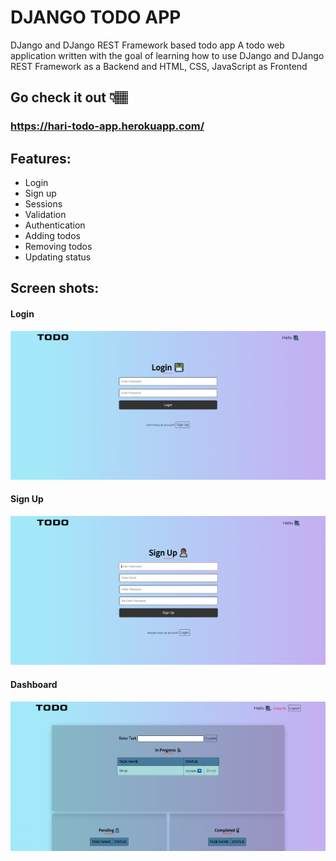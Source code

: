 # DJANGO TODO APP

DJango and DJango REST Framework based todo app
A todo web application written with the goal of learning how to use DJango and DJango REST Framework as a Backend and HTML, CSS, JavaScript as Frontend

## Go check it out 👇🏽
### https://hari-todo-app.herokuapp.com/

## Features:
* Login
* Sign up
* Sessions
* Validation
* Authentication
* Adding todos
* Removing todos
* Updating status

## Screen shots:

#### Login

![Image](https://raw.githubusercontent.com/HariprasadPoojary/django-todo_app/master/static/image/login.png)

#### Sign Up
![image](https://raw.githubusercontent.com/HariprasadPoojary/django-todo_app/master/static/image/signup.png)

#### Dashboard
![image](https://raw.githubusercontent.com/HariprasadPoojary/django-todo_app/master/static/image/main.png)
